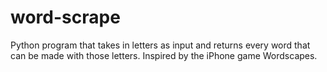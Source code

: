 # word-scrape
Python program that takes in letters as input and returns every word that can be made with those letters. Inspired by the iPhone game Wordscapes.

